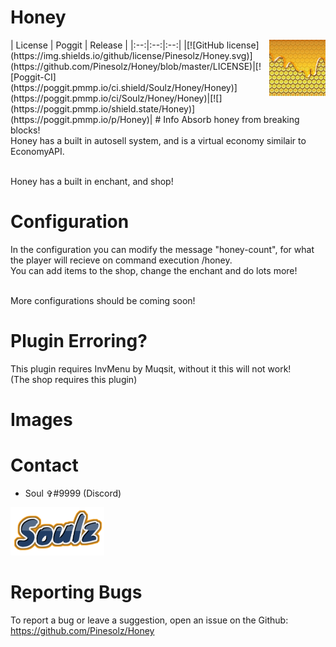 # Honey
<img align="right" src="images/iconn.jpg" width="90">
| License | Poggit | Release |
|:--:|:--:|:--:|
|[![GitHub license](https://img.shields.io/github/license/Pinesolz/Honey.svg)](https://github.com/Pinesolz/Honey/blob/master/LICENSE)|[![Poggit-CI](https://poggit.pmmp.io/ci.shield/Soulz/Honey/Honey)](https://poggit.pmmp.io/ci/Soulz/Honey/Honey)|[![](https://poggit.pmmp.io/shield.state/Honey)](https://poggit.pmmp.io/p/Honey)|
# Info
Absorb honey from breaking blocks!<br> 
Honey has a built in autosell system, and is a virtual economy similair to EconomyAPI.<br><br>

Honey has a built in enchant, and shop!<br>

# Configuration
In the configuration you can modify the message "honey-count", for what the player will recieve on command execution /honey.<br>
You can add items to the shop, change the enchant and do lots more!<br><br>

More configurations should be coming soon!

# Plugin Erroring?
This plugin requires InvMenu by Muqsit, without it this will not work!<br>
(The shop requires this plugin)<br>

# Images

# Contact 
- Soul ✞#9999 (Discord)
<img src="images/authors/Soulz.png" width="150">

# Reporting Bugs
To report a bug or leave a suggestion, open an issue on the Github:<br>
https://github.com/Pinesolz/Honey
